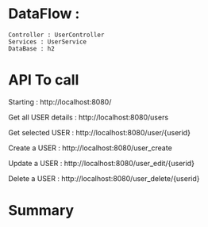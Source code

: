 
# DataFlow : 
    Controller : UserController
    Services : UserService
    DataBase : h2


# API To call
Starting : http://localhost:8080/

Get all USER details : http://localhost:8080/users

Get selected USER : http://localhost:8080/user/{userid}

Create a USER : http://localhost:8080/user_create

Update a USER : http://localhost:8080/user_edit/{userid}

Delete a USER : http://localhost:8080/user_delete/{userid}

# Summary



